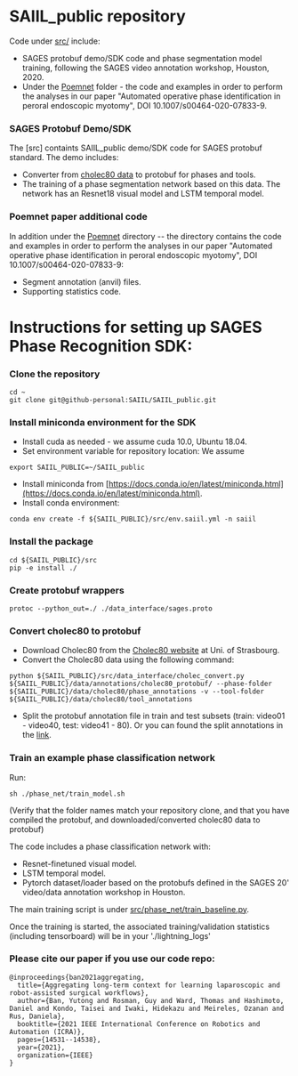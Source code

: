# SAIIL_public repository

Code under [src/](./src/) include: 

* SAGES protobuf demo/SDK code and phase segmentation model training, following the SAGES video annotation workshop, Houston, 2020. 
* Under the [Poemnet](./src/poemnet) folder - the code and examples in order to perform the
analyses in our paper "Automated operative phase identification in
peroral endoscopic myotomy", DOI 10.1007/s00464-020-07833-9.


### SAGES Protobuf Demo/SDK

The [src] containts SAIIL_public demo/SDK code for SAGES protobuf standard. The demo includes:
* Converter from [cholec80 data](http://camma.u-strasbg.fr/datasets) to protobuf for phases and tools.
* The training of a phase segmentation network based on this data. The network has an Resnet18 visual model and LSTM temporal model.

### Poemnet paper additional code
In addition under the [Poemnet](poemnet/) directory -- the directory contains the code and examples in order to perform the
analyses in our paper "Automated operative phase identification in
peroral endoscopic myotomy", DOI 10.1007/s00464-020-07833-9:
* Segment annotation (anvil) files.
* Supporting statistics code.
 
# Instructions for setting up SAGES Phase Recognition SDK:

### Clone the repository

```
cd ~
git clone git@github-personal:SAIIL/SAIIL_public.git
```
### Install miniconda environment for the SDK
* Install cuda as needed - we assume cuda 10.0, Ubuntu 18.04.
* Set environment variable for repository location: We assume
```
export SAIIL_PUBLIC=~/SAIIL_public
```
* Install miniconda from [https://docs.conda.io/en/latest/miniconda.html](https://docs.conda.io/en/latest/miniconda.html).
* Install conda environment:
```
conda env create -f ${SAIIL_PUBLIC}/src/env.saiil.yml -n saiil
```
### Install the package
```
cd ${SAIIL_PUBLIC}/src
pip -e install ./
```

### Create protobuf wrappers
```
protoc --python_out=./ ./data_interface/sages.proto
```

### Convert cholec80 to protobuf
* Download Cholec80 from the [Cholec80 website](http://camma.u-strasbg.fr/datasets) at Uni. of Strasbourg.
* Convert the Cholec80 data using the following command:
```
python ${SAIIL_PUBLIC}/src/data_interface/cholec_convert.py  ${SAIIL_PUBLIC}/data/annotations/cholec80_protobuf/ --phase-folder  ${SAIIL_PUBLIC}/data/cholec80/phase_annotations -v --tool-folder ${SAIIL_PUBLIC}/data/cholec80/tool_annotations
```
* Split the protobuf annotation file in train and test subsets (train: video01 - video40, test: video41 - 80). Or you can found the split annotations in the [link](https://shorturl.at/BLOW7).
### Train an example phase classification network
Run:
```
sh ./phase_net/train_model.sh
```
(Verify that the folder names match your repository clone, and that you have compiled the protobuf, and downloaded/converted cholec80 data to protobuf)

The code includes a phase classification network with:
* Resnet-finetuned visual model.
* LSTM temporal model.
* Pytorch dataset/loader based on the protobufs defined in the SAGES 20' video/data annotation workshop in Houston.

The main training script is under [src/phase_net/train_baseline.py](src/phase_net/train_baseline.py).

Once the training is started, the associated training/validation statistics (including tensorboard) will be in your './lightning_logs'

### Please cite our paper if you use our code repo: 
```
@inproceedings{ban2021aggregating,
  title={Aggregating long-term context for learning laparoscopic and robot-assisted surgical workflows},
  author={Ban, Yutong and Rosman, Guy and Ward, Thomas and Hashimoto, Daniel and Kondo, Taisei and Iwaki, Hidekazu and Meireles, Ozanan and Rus, Daniela},
  booktitle={2021 IEEE International Conference on Robotics and Automation (ICRA)},
  pages={14531--14538},
  year={2021},
  organization={IEEE}
}
```



